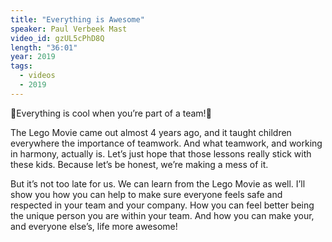 ```yaml
---
title: "Everything is Awesome"
speaker: Paul Verbeek Mast
video_id: gzUL5cPhD8Q
length: "36:01"
year: 2019
tags:
  - videos
  - 2019
---
```


🎵Everything is cool when you’re part of a team!🎵

The Lego Movie came out almost 4 years ago, and it taught children everywhere the importance of teamwork. And what teamwork, and working in harmony, actually is. Let’s just hope that those lessons really stick with these kids. Because let’s be honest, we’re making a mess of it.

But it’s not too late for us. We can learn from the Lego Movie as well. I’ll show you how you can help to make sure everyone feels safe and respected in your team and your company. How you can feel better being the unique person you are within your team. And how you can make your, and everyone else’s, life more awesome!
